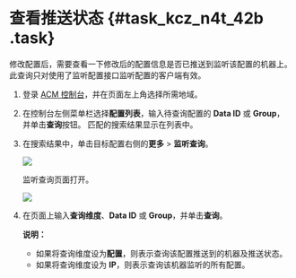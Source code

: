 # 查看推送状态 {#task_kcz_n4t_42b .task}

修改配置后，需要查看一下修改后的配置信息是否已推送到监听该配置的机器上。此查询只对使用了监听配置接口监听配置的客户端有效。

1.  登录 [ACM 控制台](https://acm.console.alibabacloud.com/)，并在页面左上角选择所需地域。 
2.  在控制台左侧菜单栏选择**配置列表**，输入待查询配置的 **Data ID** 或 **Group**，并单击**查询**按钮。 匹配的搜索结果显示在列表中。
3.  在搜索结果中，单击目标配置右侧的**更多** \> **监听查询**。 

    ![](http://aliware-images.oss-cn-hangzhou.aliyuncs.com/acms/bt_historical_versions.png)

     监听查询页面打开。

    ![](http://aliware-images.oss-cn-hangzhou.aliyuncs.com/acms/pg_listening_query.png)

4.  在页面上输入**查询维度**、**Data ID** 或 **Group**，并单击**查询**。 

    **说明：** 

    -   如果将查询维度设为**配置**，则表示查询该配置推送到的机器及推送状态。
    -   如果将查询维度设为 **IP**，则表示查询该机器监听的所有配置。

